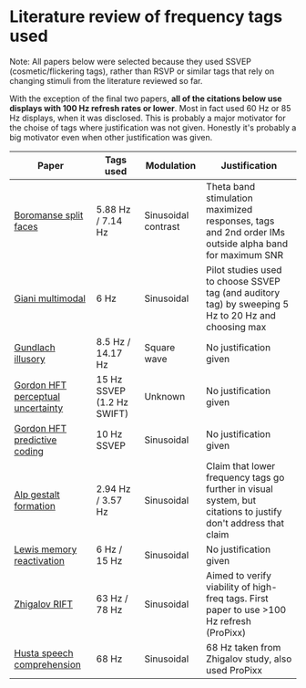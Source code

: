 # Literature review of frequency tags used

Note: All papers below were selected because they used SSVEP (cosmetic/flickering tags), rather than RSVP or similar tags that rely on changing stimuli from the literature reviewed so far.

With the exception of the final two papers, **all of the citations below use displays with 100 Hz refresh rates or lower**. Most in fact used 60 Hz or 85 Hz displays, when it was disclosed. This is probably a major motivator for the choise of tags where justification was not given. Honestly it's probably a big motivator even when other justification was given.


| **Paper**                         | **Tags used**              | **Modulation**      | **Justification**                                                                                              |
|-----------------------------------|----------------------------|---------------------|----------------------------------------------------------------------------------------------------------------|
| [Boromanse split faces](Papers/Boromanse%20et%20al%202013.md)             | 5.88 Hz / 7.14 Hz          | Sinusoidal contrast | Theta band stimulation maximized responses, tags and 2nd order IMs outside alpha band for maximum SNR          |
| [Giani multimodal](Papers/Giani%20et%20al%202012.md)                  | 6 Hz                       | Sinusoidal          | Pilot studies used to choose SSVEP tag (and auditory tag) by sweeping 5 Hz to 20 Hz and choosing max           |
| [Gundlach illusory](Papers/Gundlach%20et%20al%202013.md)                 | 8.5 Hz / 14.17 Hz          | Square wave         | No justification given                                                                                         |
| [Gordon HFT perceptual uncertainty](Papers/Gordon%20et%20al%202017.md) | 15 Hz SSVEP (1.2 Hz SWIFT) | Unknown             | No justification given                                                                                         |
| [Gordon HFT predictive coding](Papers/Gordon%20et%20al%202019.md)      | 10 Hz SSVEP                | Sinusoidal          | No justification given                                                                                         |
| [Alp gestalt formation](Papers/Alp%20et%20al%202016.md)             | 2.94 Hz / 3.57 Hz          | Sinusoidal          | Claim that lower frequency tags go further in visual system, but citations to justify don't address that claim |
| [Lewis memory reactivation](Papers/Lewis%20et%20al%202018.md)         | 6 Hz / 15 Hz               | Sinusoidal          | No justification given                                                                                         |
| [Zhigalov RIFT](Papers/Zhigalov%20et%20al%202019.md)                     | 63 Hz / 78 Hz              | Sinusoidal          | Aimed to verify viability of high-freq tags. First paper to use >100 Hz refresh (ProPixx)                      |
| [Husta speech comprehension](Papers/Husta%20et%20al%202024.md)         | 68 Hz                      | Sinusoidal          | 68 Hz taken from Zhigalov study, also used ProPixx                                                             |
